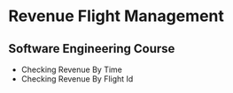 <h1>Revenue Flight Management</h1>
<h2>Software Engineering Course</h2>
<ul>
  <li>Checking Revenue By Time</li>
  <li>Checking Revenue By Flight Id</li>
</ul>
